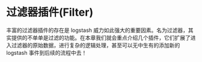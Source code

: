 # 过滤器插件(Filter)

丰富的过滤器插件的存在是 logstash 威力如此强大的重要因素。名为过滤器，其实提供的不单单是过滤的功能。在本章我们就会重点介绍几个插件，它们扩展了进入过滤器的原始数据，进行复杂的逻辑处理，甚至可以无中生有的添加新的 logstash 事件到后续的流程中去！
